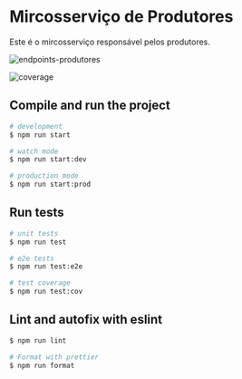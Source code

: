 # Mircosserviço de Produtores

Este é o mircosserviço responsável pelos produtores.

![endpoints-produtores](https://github.com/user-attachments/assets/3629100b-ce67-4ada-803a-bcaa69a2f9c7)

![coverage](https://github.com/user-attachments/assets/1efc2e36-1afb-489c-8be8-aea4f942c390)



## Compile and run the project

```bash
# development
$ npm run start

# watch mode
$ npm run start:dev

# production mode
$ npm run start:prod
```

## Run tests

```bash
# unit tests
$ npm run test

# e2e tests
$ npm run test:e2e

# test coverage
$ npm run test:cov
```

## Lint and autofix with eslint

```bash
$ npm run lint

# Format with prettier
$ npm run format
```

